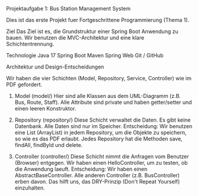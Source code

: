Projektaufgabe 1: Bus Station Management System

Dies ist das erste Projekt fuer Fortgeschrittene Programmierung (Thema 1).

Ziel Das Ziel ist es, die Grundstruktur einer Spring Boot Anwendung zu bauen. Wir benutzen die MVC-Architektur und eine klare Schichtentrennung.

Technologie Java 17 Spring Boot Maven Spring Web Git / GitHub

Architektur und Design-Entscheidungen

Wir haben die vier Schichten (Model, Repository, Service, Controller) wie im PDF gefordert.

1. Model (model/) Hier sind alle Klassen aus dem UML-Diagramm (z.B. Bus, Route, Staff). Alle Attribute sind private und haben getter/setter und einen leeren Konstruktor.

2. Repository (repository/) Diese Schicht verwaltet die Daten. Es gibt keine Datenbank. Alle Daten sind nur im Speicher. Entscheidung: Wir benutzen eine List (ArrayList) in jedem Repository, um die Objekte zu speichern, so wie es das PDF erlaubt. Jedes Repository hat die Methoden save, findAll, findById und delete.

3. Controller (controller/) Diese Schicht nimmt die Anfragen vom Benutzer (Browser) entgegen. Wir haben einen HelloController, um zu testen, ob die Anwendung laeuft. Entscheidung: Wir haben einen AbstractBaseController. Alle anderen Controller (z.B. BusController) erben davon. Das hilft uns, das DRY-Prinzip (Don't Repeat Yourself) einzuhalten.